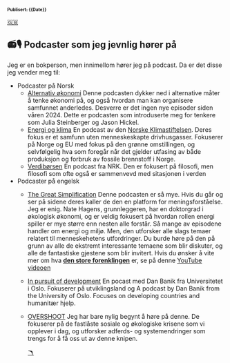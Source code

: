 <head>  
    <link rel="stylesheet" href="styles.css">
</head>

<font size="1">**Publisert: {{Date}}**</font>

<a href="podcasts_english.md" class="flag-link">🇬🇧</a>

## 📻🎙️ Podcaster som jeg jevnlig hører på

Jeg er en bokperson, men innimellom hører jeg på podcast. Da er det disse jeg vender meg til:

- Podcaster på Norsk
  - [Alternativ økonomi](https://alternativokonomi.no/)
    Denne podcasten dykker ned i alternative måter å tenke økonomi på, og også hvordan man kan organisere samfunnet anderledes. Desverre er det ingen nye episoder siden våren 2024. Dette er podcasten som introduserte meg for tenkere som Julia Steinberger og Jason Hickel.
  - [Energi og klima](https://www.energiogklima.no/podkast)
    En podcast av den [Norske Klimastiftelsen](https://www.klimastiftelsen.no/). Deres fokus er et samfunn uten menneskeskapte drivhusgasser. Fokuserer på Norge og EU med fokus på den grønne omstillingen, og selvfølgelig hva som foregår når det gjelder utfasing av både produksjon og forbruk av fossile brennstoff i Norge.
  - [Verdibørsen](https://radio.nrk.no/podkast/verdiboersen)
    En podcast fra NRK. Den er fokusert på filosofi, men filosofi som ofte også er sammenvevd med sitasjonen i verden
- Podcaster på engelsk
  - [The Great Simplification](https://www.thegreatsimplification.com/podcast)
    Denne podcasten er så mye. Hvis du går og ser på sidene deres kaller de den en platform for meningsforståelse. Jeg er enig. Nate Hagens, grunnleggeren, har en doktorgrad i økologisk økonomi, og er veldig fokusert på hvordan rollen energi spiller er mye større enn nesten alle forstår. Så mange av episodene handler om energi og miljø. Men, den utforsker alle slags temaer relatert til menneskehetens utfordringer. Du burde høre på den på grunn av alle de ekstremt interessante temaene som blir diskuter, og alle de fantastiske gjestene som blir invitert. Hvis du ønsker å vite mer om hva [**den store forenklingen**](## "The Great Simplification på norsk") er, se på denne [YouTube videoen](https://www.youtube.com/watch?v=-xr9rIQxwj4)
  - [In pursuit of development](https://in-pursuit-of-development.simplecast.com/)
    En pocast med Dan Banik fra Universitetet i Oslo. Fokuserer på utviklingsland og
    A podcast by Dan Banik from the University of Oslo. Focuses on developing countries and humanitær hjelp.
  - [OVERSHOOT](https://podcasts.apple.com/us/podcast/overshoot-shrink-toward-abundance/id1038456636)
    Jeg har bare nylig begynt å høre på denne. De fokuserer på de fastlåste sosiale og økologiske krisene som vi opplever i dag, og utforsker adferds- og systemendringer som trengs for å få oss ut av denne knipen.

    <a href="index.md" class="boom-link">🪃</a>
